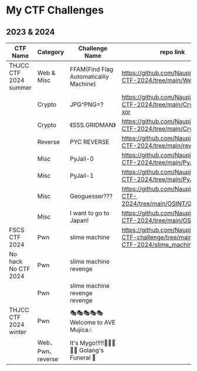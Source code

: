 # My CTF Challenges
## 2023 & 2024
| CTF Name | Category | Challenge Name | repo link |
| - | - | - | - |
| THJCC CTF 2024 summer | Web & Misc | FFAM(Find Flag Automaticaliiy Machine) | https://github.com/Naupjjin/THJCC-CTF-2024/tree/main/Web/FFAM |
| | Crypto | JPG^PNG=? | https://github.com/Naupjjin/THJCC-CTF-2024/tree/main/Crypto/img-xor |
| | Crypto | 《SSS.GRIDMAN》| https://github.com/Naupjjin/THJCC-CTF-2024/tree/main/Crypto/SSS |
| | Reverse | PYC REVERSE | https://github.com/Naupjjin/THJCC-CTF-2024/tree/main/reverse/pyc |
| | Misc | PyJail-0 | https://github.com/Naupjjin/THJCC-CTF-2024/tree/main/PyJail/stage0 |
| | Misc | PyJail-1 | https://github.com/Naupjjin/THJCC-CTF-2024/tree/main/PyJail/stage1 |
| | Misc | Geoguesser??? | https://github.com/Naupjjin/THJCC-CTF-2024/tree/main/OSINT/Geoguesser |
| | Misc | I want to go to Japan! | https://github.com/Naupjjin/THJCC-CTF-2024/tree/main/OSINT/JAPAN |
| FSCS CTF 2024 | Pwn | slime machine | https://github.com/Naupjjin/My-CTF-challenge/tree/main/FSCS-CTF-2024/slime_machine |
| No hack No CTF 2024 | Pwn | slime machine revenge | |
| | Pwn | slime machine revenge revenge | |
| THJCC CTF 2024 winter | Pwn | 🎭🎭🎭🎭🎭Welcome to AVE Mujica🎶  |  |
| | Web、Pwn、reverse | It's Mygo!!!!!🎤🎸🎸🥁🎸 Golang's Funeral 🎹 |  |